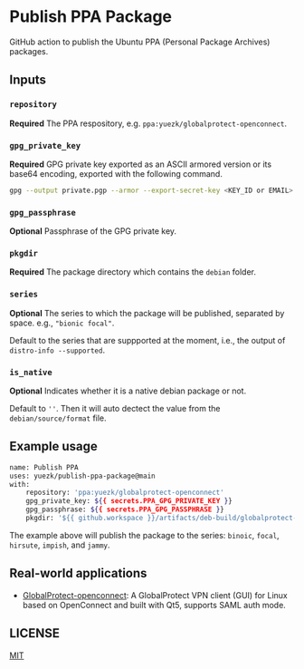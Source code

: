# Publish PPA Package

GitHub action to publish the Ubuntu PPA (Personal Package Archives) packages.

## Inputs

### `repository`

**Required** The PPA respository, e.g. `ppa:yuezk/globalprotect-openconnect`.

### `gpg_private_key`

**Required** GPG private key exported as an ASCII armored version or its base64 encoding, exported with the following command.

```sh
gpg --output private.pgp --armor --export-secret-key <KEY_ID or EMAIL>
```


### `gpg_passphrase`

**Optional** Passphrase of the GPG private key.

### `pkgdir`

**Required** The package directory which contains the `debian` folder.

### `series`

**Optional** The series to which the package will be published, separated by space. e.g., `"bionic focal"`.

Default to the series that are suppported at the moment, i.e., the output of `distro-info --supported`.

### `is_native`

**Optional** Indicates whether it is a native debian package or not.

Default to `''`. Then it will auto dectect the value from the `debian/source/format` file.

## Example usage

```sh
name: Publish PPA
uses: yuezk/publish-ppa-package@main
with:
    repository: 'ppa:yuezk/globalprotect-openconnect'
    gpg_private_key: ${{ secrets.PPA_GPG_PRIVATE_KEY }}
    gpg_passphrase: ${{ secrets.PPA_GPG_PASSPHRASE }}
    pkgdir: '${{ github.workspace }}/artifacts/deb-build/globalprotect-openconnect*/'
```

The example above will publish the package to the series: `binoic`, `focal`, `hirsute`, `impish`, and `jammy`.

## Real-world applications

- [GlobalProtect-openconnect](https://github.com/yuezk/GlobalProtect-openconnect): A GlobalProtect VPN client (GUI) for Linux based on OpenConnect and built with Qt5, supports SAML auth mode.

## LICENSE

[MIT](./LICENSE)